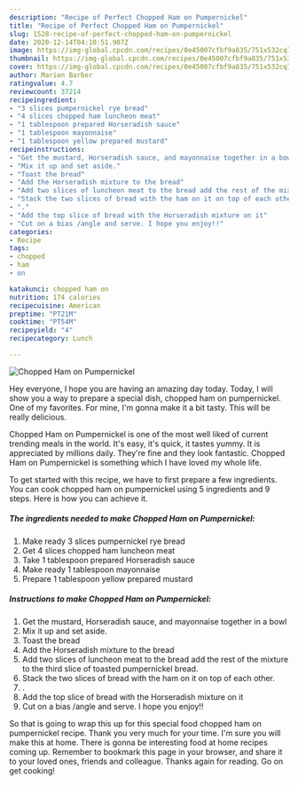 ```yaml
---
description: "Recipe of Perfect Chopped Ham on Pumpernickel"
title: "Recipe of Perfect Chopped Ham on Pumpernickel"
slug: 1528-recipe-of-perfect-chopped-ham-on-pumpernickel
date: 2020-12-14T04:10:51.907Z
image: https://img-global.cpcdn.com/recipes/0e45007cfbf9a835/751x532cq70/chopped-ham-on-pumpernickel-recipe-main-photo.jpg
thumbnail: https://img-global.cpcdn.com/recipes/0e45007cfbf9a835/751x532cq70/chopped-ham-on-pumpernickel-recipe-main-photo.jpg
cover: https://img-global.cpcdn.com/recipes/0e45007cfbf9a835/751x532cq70/chopped-ham-on-pumpernickel-recipe-main-photo.jpg
author: Marion Barber
ratingvalue: 4.7
reviewcount: 37214
recipeingredient:
- "3 slices pumpernickel rye bread"
- "4 slices chopped ham luncheon meat"
- "1 tablespoon prepared Horseradish sauce"
- "1 tablespoon mayonnaise"
- "1 tablespoon yellow prepared mustard"
recipeinstructions:
- "Get the mustard, Horseradish sauce, and mayonnaise together in a bowl"
- "Mix it up and set aside."
- "Toast the bread"
- "Add the Horseradish mixture to the bread"
- "Add two slices of luncheon meat to the bread add the rest of the mixture to the third slice of toasted pumpernickel bread."
- "Stack the two slices of bread with the ham on it on top of each other."
- "."
- "Add the top slice of bread with the Horseradish mixture on it"
- "Cut on a bias /angle and serve. I hope you enjoy!!"
categories:
- Recipe
tags:
- chopped
- ham
- on

katakunci: chopped ham on 
nutrition: 174 calories
recipecuisine: American
preptime: "PT21M"
cooktime: "PT54M"
recipeyield: "4"
recipecategory: Lunch

---
```



![Chopped Ham on Pumpernickel](https://img-global.cpcdn.com/recipes/0e45007cfbf9a835/751x532cq70/chopped-ham-on-pumpernickel-recipe-main-photo.jpg)

Hey everyone, I hope you are having an amazing day today. Today, I will show you a way to prepare a special dish, chopped ham on pumpernickel. One of my favorites. For mine, I'm gonna make it a bit tasty. This will be really delicious.



Chopped Ham on Pumpernickel is one of the most well liked of current trending meals in the world. It's easy, it's quick, it tastes yummy. It is appreciated by millions daily. They're fine and they look fantastic. Chopped Ham on Pumpernickel is something which I have loved my whole life.


To get started with this recipe, we have to first prepare a few ingredients. You can cook chopped ham on pumpernickel using 5 ingredients and 9 steps. Here is how you can achieve it.

<!--inarticleads1-->

##### The ingredients needed to make Chopped Ham on Pumpernickel:

1. Make ready 3 slices pumpernickel rye bread
1. Get 4 slices chopped ham luncheon meat
1. Take 1 tablespoon prepared Horseradish sauce
1. Make ready 1 tablespoon mayonnaise
1. Prepare 1 tablespoon yellow prepared mustard




<!--inarticleads2-->

##### Instructions to make Chopped Ham on Pumpernickel:

1. Get the mustard, Horseradish sauce, and mayonnaise together in a bowl
1. Mix it up and set aside.
1. Toast the bread
1. Add the Horseradish mixture to the bread
1. Add two slices of luncheon meat to the bread add the rest of the mixture to the third slice of toasted pumpernickel bread.
1. Stack the two slices of bread with the ham on it on top of each other.
1. .
1. Add the top slice of bread with the Horseradish mixture on it
1. Cut on a bias /angle and serve. I hope you enjoy!!




So that is going to wrap this up for this special food chopped ham on pumpernickel recipe. Thank you very much for your time. I'm sure you will make this at home. There is gonna be interesting food at home recipes coming up. Remember to bookmark this page in your browser, and share it to your loved ones, friends and colleague. Thanks again for reading. Go on get cooking!
